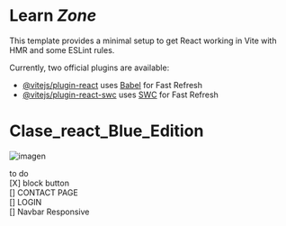 # Learn ***Zone***

This template provides a minimal setup to get React working in Vite with HMR and some ESLint rules.

Currently, two official plugins are available:

- [@vitejs/plugin-react](https://github.com/vitejs/vite-plugin-react/blob/main/packages/plugin-react/README.md) uses [Babel](https://babeljs.io/) for Fast Refresh
- [@vitejs/plugin-react-swc](https://github.com/vitejs/vite-plugin-react-swc) uses [SWC](https://swc.rs/) for Fast Refresh
# Clase_react_Blue_Edition
![imagen](https://github.com/luisnisc/Clase_react_Blue_Edition/assets/91005401/ec8545e3-5dce-4408-a55c-dabb435b5d33)

to do </br>
[X] block button </br>
[] CONTACT PAGE </br>
[] LOGIN </br>
[] Navbar Responsive
